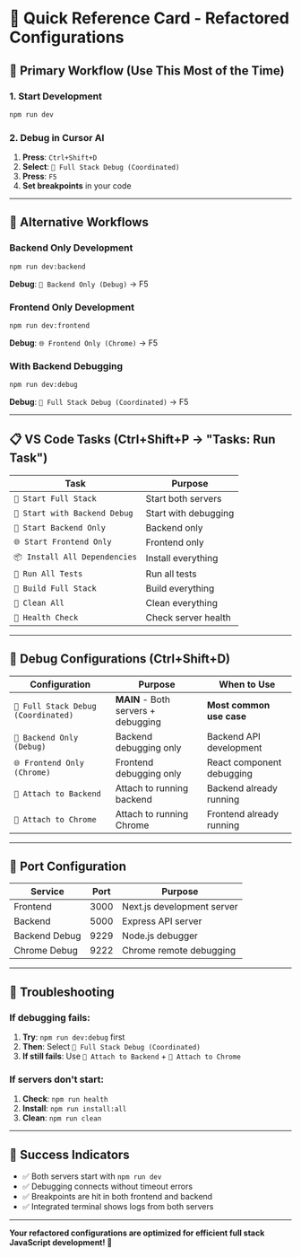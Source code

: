 # 🚀 Quick Reference Card - Refactored Configurations

## 🎯 **Primary Workflow (Use This Most of the Time)**

### **1. Start Development**
```bash
npm run dev
```

### **2. Debug in Cursor AI**
1. **Press**: `Ctrl+Shift+D`
2. **Select**: `🚀 Full Stack Debug (Coordinated)`
3. **Press**: `F5`
4. **Set breakpoints** in your code

---

## 🔧 **Alternative Workflows**

### **Backend Only Development**
```bash
npm run dev:backend
```
**Debug**: `🔧 Backend Only (Debug)` → F5

### **Frontend Only Development**
```bash
npm run dev:frontend
```
**Debug**: `🌐 Frontend Only (Chrome)` → F5

### **With Backend Debugging**
```bash
npm run dev:debug
```
**Debug**: `🚀 Full Stack Debug (Coordinated)` → F5

---

## 📋 **VS Code Tasks (Ctrl+Shift+P → "Tasks: Run Task")**

| Task | Purpose |
|------|---------|
| `🚀 Start Full Stack` | Start both servers |
| `🐛 Start with Backend Debug` | Start with debugging |
| `🔧 Start Backend Only` | Backend only |
| `🌐 Start Frontend Only` | Frontend only |
| `📦 Install All Dependencies` | Install everything |
| `🧪 Run All Tests` | Run all tests |
| `🔨 Build Full Stack` | Build everything |
| `🧹 Clean All` | Clean everything |
| `🏥 Health Check` | Check server health |

---

## 🐛 **Debug Configurations (Ctrl+Shift+D)**

| Configuration | Purpose | When to Use |
|---------------|---------|-------------|
| `🚀 Full Stack Debug (Coordinated)` | **MAIN** - Both servers + debugging | **Most common use case** |
| `🔧 Backend Only (Debug)` | Backend debugging only | Backend API development |
| `🌐 Frontend Only (Chrome)` | Frontend debugging only | React component debugging |
| `🔗 Attach to Backend` | Attach to running backend | Backend already running |
| `🔗 Attach to Chrome` | Attach to running Chrome | Frontend already running |

---

## 🎯 **Port Configuration**

| Service | Port | Purpose |
|---------|------|---------|
| Frontend | 3000 | Next.js development server |
| Backend | 5000 | Express API server |
| Backend Debug | 9229 | Node.js debugger |
| Chrome Debug | 9222 | Chrome remote debugging |

---

## 🚨 **Troubleshooting**

### **If debugging fails:**
1. **Try**: `npm run dev:debug` first
2. **Then**: Select `🚀 Full Stack Debug (Coordinated)`
3. **If still fails**: Use `🔗 Attach to Backend` + `🔗 Attach to Chrome`

### **If servers don't start:**
1. **Check**: `npm run health`
2. **Install**: `npm run install:all`
3. **Clean**: `npm run clean`

---

## 🎉 **Success Indicators**

- ✅ Both servers start with `npm run dev`
- ✅ Debugging connects without timeout errors
- ✅ Breakpoints are hit in both frontend and backend
- ✅ Integrated terminal shows logs from both servers

---

**Your refactored configurations are optimized for efficient full stack JavaScript development! 🚀**

